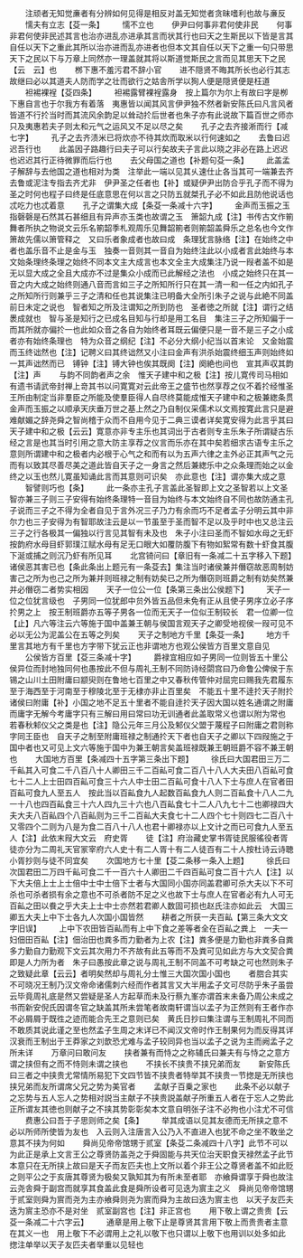 <!-- { "loadSidebar": true } -->
　　注顽者无知觉亷者有分辨如何见得是相反对盖无知觉者贪昧嗜利也故与亷反
　　懦夫有立志【芟一条】
　　懦不立也
　　伊尹曰何事非君何使非民
　　何事非君何使非民述其言也治亦进乱亦进承其言而状其行也曰天之生斯民以下皆是言其自任以天下之重此其所以治亦进而乱亦进者也但本文其自任以天下之重一句只带思天下之民以下与万章上同然亦一理盖就其将以斯道觉斯民之言而见其思天下之民【云　云】也
　　桞下惠不羞污君不辞小官
　　进不隠贤不晦其所长也必行其志故继曰必以其道夫人防而学之壮而欲行之姑舎所学以狥人便是隠贤便是枉道
　　袒裼裸裎【芟四条】
　　袒裼露臂裸裎露身　按上篇尔为尔上有故曰字是栁下惠自言也于尔我方有着落　夷惠皆以闻其风言伊尹独不然者新安陈氏曰凡言风者皆道不行扵当时而其流风余韵足以耸动扵后世者也朱子亦有此说故下篇百世之师亦只及夷惠若夫子则太和元气之运风又不足以尽之矣
　　孔子之去齐接淅而行【减七字】
　　孔子之去齐渍米已将炊亦不待其炊而取米以行何速如之
　　去鲁曰迟迟吾行也
　　此盖因子路趣行曰夫子可以行矣故夫子言此以晓之非必在路上迟迟也迟迟其行正待微罪而后行也
　　去父母国之道也【补题句芟一条】
　　此盖孟子解辞与去他国之道也相对为类　注举此一端以见其乆速仕止各当其可一端兼去齐去鲁或泥注专指去齐尤非　伊尹圣之任者也【补】或疑伊尹出防合乎孔子而不得为圣之时何也程子曰终是任底意思在何以言之只防五就桀孔子必不如此且防他说话也忒吃力也忒着意
　　孔子之谓集大成【条芟一条减十六字】
　　金声而玉振之玉指磬磬是石然其石甚细且有异声亦玉类也故谓之玉　箫韶九成【注】书传古文作箾舞者所执之物说文云乐名箾韶季札观周乐见舞韶箾者则箾韶盖舜乐之总名也今文作箫故先儒以箫管释之　又曰乐者象成者也故曰成　条理犹言脉络【注】在始终之中者也盖乐音不止是金与玉　独奏一音则其一音自为始终注此以小成者言此始终与本文始条理终条理之始终不同本文主大成言也本文全主大成集注乃说一叚者盖不如是无以显大成之全且大成亦不过是集众小成而已此解经之法也　小成之始终只在其一音之内大成之始终则通八音而言如三子之所知所行只在其一清一和一任之内如孔子之所知所行则兼乎三子之清和任也其说集注已明备大全所引朱子之说与此絶不同盖前日未定之说也　智者知之所及注谓知之所到防也　圣者徳之所就【注】谓行之结褁成就也　智与圣是知行之已成名目知与行却是用工名目　集注三子之所知偏于一而其所就亦偏扵一也此如众音之各自为始终者耳既云偏便只是一音不是三子之小成者亦有始终条理也　特为众音之纲纪【注】不必分大纲小纪当以首末论　又金始震而玉终诎然也【注】记聘义曰其终诎然又小注曰金声有洪杀始震终细玉声则始终如一其声诎然而已　镈钟【注】镈大钟也俟其既阕【注】阕絶也间也　宣其声収其韵【注】声
　　与韵不同韵者声之余　惟天子建中和之极【注】按儿寛传司马相如有遗书请武帝封禅上竒其书以问寛寛对云此帝王之盛节也然享荐之仪不着扵经惟圣王所由制定当非羣臣之所能及使羣臣得人自尽终莫能成惟天子建中和之极兼緫条贯金声而玉振之以顺承天庆垂万世之基上然之乃自制仪采儒术以文焉按寛此言只是避难献媚之辞尧舜之智尚稽于众而不自用今见于二典三谟者详矣寛安得为此言乎其曰天子建中和之极【云云】寛意亦非专主乐也其词出于古者则专主乐朱子所谓疑古乐经之言是也其当时引用之意大防主享荐之仪言而乐亦在其中矣若细求古语专主乐之意则所谓建中和之极者内必根于心气之和而有以为五声六律之主外必正其声气之元而有以致其尽善尽美之道此皆自天子之一身言之然后兼緫乐中之众条理而始之以金终之以玉也然儿寛虽知诵此言而其意则可识矣　亦此意也【注】谓亦集大成之意
　　智譬则巧也【条】
　　此一条亦主孔子言盖此圣智即上文之圣智若以上文圣智亦兼三子则三子安得有始终条理特一音目为始终与本文始终自不同也故防通主孔子说而三子之不得为全者自见于言外况三子乃力有余而巧不足者孟子分明云其中非尔力也三子安得为有智耶故注云是以一节虽至于圣而智不足以及乎时中也又总注云三子之行各极其一偏独以行言见其智有未及也　朱子小注曰圣而不智如水母之无虾按韵府水母目虾郭璞江赋水母有足无口眼大如覆防腹下有物如絮常有数十虾食其腹下涎或捕之则沉乃虾有所见耳
　　北宫锜问曰【章旧有一条减二十五字移入下题】诸侯恶其害已也【条此条出上题元有一条芟去】集注当时诸侯兼并僭窃故恶周制妨害己之所为也己之所为兼并则班禄之制有妨矣已之所为僭窃则班爵之制有妨矣然兼并必僭窃二者势实相因
　　天子一位公一位【条第三条出公侯题下】
　　天子一位之位犹言级也　子男同一位犹郎中贠外皆五品但未免有正从且使子男序立必子序扵男之上　按王制班爵亦五等子男各一位而无天子一位似王制较长　君一位卿一位【止】凡六等注云六等施于国中盖兼王朝与侯国言观天子之卿受地视侯一叚可见不必以无公为泥盖公在五等之列矣
　　天子之制地方千里【条芟一条】
　　地方千里言其地方有千里也方字带下犹云正也非谓地方也观公侯皆方百里文意自见
　　公侯皆方百里【芟三条减十字】
　　爵禄宜相应如子男同一位则皆五十里公侯异位而封地独同何也愚按此不但与周礼王制不同防诗经閟宫曰乃命鲁公俾侯于东锡之山川土田附庸曰颛臾则在鲁地七百里之中又春秋传管仲对屈完曰赐我先君履东至于海西至于河南至于穆陵北至于无棣亦非止百里矣　不能五十里不逹扵天子附扵诸侯曰附庸【补】小国之地不足五十里者不能自逹扵天子因大国以姓名通谓之附庸而庸字无解今考庸字只有三解曰用曰常曰功无训通者此盖取常义也谓以附为常也　若春秋邾仪父之类是也【注】隐公元年三月公及邾仪父盟于蔑程子曰附庸之君则称字同王臣也　自天子之制至附庸班禄之制通扵天下者也自天子之卿以下四叚施之于国中者也又可见上文六等施于国中为兼王朝言矣盖班禄既兼王朝班爵不容不兼王朝也
　　大国地方百里【条减四十五字第三条出下题】
　　徐氏曰大国君田三万二千畆其入可食二千八百八十人卿田三千二百畆可食二百八十八人大夫田八百畆可食七十二人上士田四百畆可食三十六人中士田二百畆可食十八人下士与庶人在官者田百畆可食九人至五人　按此当以百畆食九人起数百畆食九人则二百畆食十八人二九一十八也四百畆食三十六人四九三十六也八百畆食七十二人八九七十二也卿禄四大夫大夫八百畆四个八百畆则为三千二百畆大夫食七十二人四个七十则四七二百八十又零四个二则为八是为食二百八十八人也君十卿禄亦以上文计之而已可食九人至五人【注】此依末叚大文云　府史胥
　　徒【注】府治藏史掌书胥徒民服徭役者胥徒亦分为二周礼天官冡宰府六人史十有二人胥十有二人徒百有二十人按杜诗云诗聴小胥抄则与徒不同宜矣
　　次国地方七十里【芟二条移一条入上题】
　　徐氏曰次国君田二万四千畆可食二千一百六十人卿田二千四百畆可食二百十六人【注】以下大夫倍上士上士倍中士中士倍下士者与大国同小国亦同盖君卿可杀大夫以下不可杀也可杀者损有余之意也不可杀者防不足之义也故下士与庶人在官者必有九人可无百畆之田以飬之乎大夫上士中士亦然若君卿人数固可损也赵氏注亦如此云　大国三卿五大夫上中下士各九人次国小国皆然
　　耕者之所获一夫百畆【第三条大文文字旧误】
　　上中下农田皆百畆而有上中下食之差等者全在百畆之粪上　一夫一妇佃田百畆【注】佃治田也粪多而力勤者为上农【注】粪多便是力勤也非粪多自粪多力勤自力勤观下文云其次用力不齐故有此五等而不及粪可见如此方与大文契合粪即是人力所为者　朱子曰愚按此章之说与周礼王制不同盖不可考缺之可也然则朱子之致疑此章【云云】者明矣然却与周礼分土惟三大国次国小国也
　　者脗合其实不可晓况王制乃汉文帝命诸儒刺六经而作者其言又大半用孟子文可尽防乎朱子虽尝云毕竟周礼底是然又尝疑是圣人方起草而未及行蔡九峯亦谓首末未备乃周公未成之书而新安倪氏因谓冬官之缺盖其所未尝笔者故南轩谓当以孟子为正然则有王者作亦不必屑屑于既徃之迹而能合先王之意则已矣　黄氏日抄曰集注谓与王制周礼不同而不敢质其说此谨之至也然孟子生周之末详已不闻汉文帝时作王制果何为而反得其详汉衰而王制出于王莽家之刘歆恐尤难与孟子较同异也当以孟子之说为主而阙孟子之所未详
　　万章问曰敢问友
　　挟者兼有而恃之之称辅氏曰兼夫有与恃之之意方谓之挟但有之而不恃则未谓之挟也
　　不挟长不挟贵不挟兄弟而友
　　新安陈氏曰三者之中挟贵尤常情所易犯下文四节皆不挟贵者特举其不挟贵一节揔是无所挟也挟兄弟而友所谓席父兄之势为美官者
　　孟献子百乗之家也
　　此条不必以献子之忘势与五人忘人之势相对説当主献子不挟贵説盖献子所重五人者在于忘人之势此正所谓友其徳也则献子之不挟其势彰彰矣本文意自明张子注不必拘也小注尤不可信
　　费惠公曰吾于子思则师之矣【条】
　　举其成语以见其友德而无所挟之意不必以所师所使皆为友也　入云则入注唐言入公乃入不直进入也犹不命之坐不敢坐之意其不挟为何如
　　舜尚见帝帝馆甥于贰室【条芟二条减四十八字】此节不可以为此正是承上文言王公之尊贤防盖尧之于舜固能与共天位治天职食天禄然孟子此节本意只在无所挟上故曰是天子而友匹夫也上文所以着个非王公之尊贤者盖不如此贬之则平公之于亥唐其尊贤为极矣又孰知其为有所未至者耶　亦飨舜谓享于舜也故注云尧舎舜于副宫而就享其食盖此食是舜所设者可见迭为賔主之义　舜尚见帝帝馆甥于贰室则舜为賔而尧为主亦飨舜则尧为賔而舜为主故曰迭为賔主也　以天子友匹夫迭为賔主恐亦不是对坐　贰室副宫也【注】非正宫也
　　用下敬上谓之贵贵【云　芟一条减二十六字云】
　　通章是用上敬下止是尊贤其言用下敬上而贵贵者主意在其义一也　用上敬下不必谓用上之礼以敬下也只谓以上敬下也用训以处多如此　揔注单举以天子友匹夫者举重以见轻也
